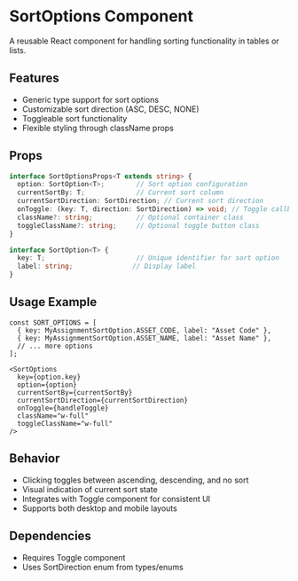 # SortOptions Component

A reusable React component for handling sorting functionality in tables or lists.

## Features

- Generic type support for sort options
- Customizable sort direction (ASC, DESC, NONE)
- Toggleable sort functionality
- Flexible styling through className props

## Props

```typescript
interface SortOptionsProps<T extends string> {
  option: SortOption<T>;        // Sort option configuration
  currentSortBy: T;             // Current sort column
  currentSortDirection: SortDirection; // Current sort direction
  onToggle: (key: T, direction: SortDirection) => void; // Toggle callback
  className?: string;           // Optional container class
  toggleClassName?: string;     // Optional toggle button class
}

interface SortOption<T> {
  key: T;                       // Unique identifier for sort option
  label: string;               // Display label
}
```

## Usage Example

```tsx
const SORT_OPTIONS = [
  { key: MyAssignmentSortOption.ASSET_CODE, label: "Asset Code" },
  { key: MyAssignmentSortOption.ASSET_NAME, label: "Asset Name" },
  // ... more options
];

<SortOptions
  key={option.key}
  option={option}
  currentSortBy={currentSortBy}
  currentSortDirection={currentSortDirection}
  onToggle={handleToggle}
  className="w-full"
  toggleClassName="w-full"
/>
```

## Behavior

- Clicking toggles between ascending, descending, and no sort
- Visual indication of current sort state
- Integrates with Toggle component for consistent UI
- Supports both desktop and mobile layouts

## Dependencies

- Requires Toggle component
- Uses SortDirection enum from types/enums
